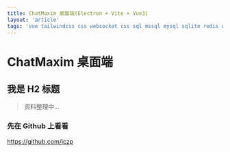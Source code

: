 ```yaml
---
title: ChatMaxim 桌面端(Electron + Vite + Vue3)
layout: 'article'
tags: 'vue tailwindcss css websocket css sql mssql mysql sqlite redis docker nuxtjs electron'
---
```


# ChatMaxim 桌面端

## 我是 H2 标题

> 资料整理中...

### 先在 Github 上看看

https://github.com/iczp
